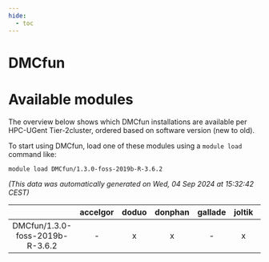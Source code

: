 ```yaml
---
hide:
  - toc
---
```


DMCfun
======

# Available modules


The overview below shows which DMCfun installations are available per HPC-UGent Tier-2cluster, ordered based on software version (new to old).

To start using DMCfun, load one of these modules using a `module load` command like:

```shell
module load DMCfun/1.3.0-foss-2019b-R-3.6.2
```

*(This data was automatically generated on Wed, 04 Sep 2024 at 15:32:42 CEST)*  

| |accelgor|doduo|donphan|gallade|joltik|shinx|skitty|
| :---: | :---: | :---: | :---: | :---: | :---: | :---: | :---: |
|DMCfun/1.3.0-foss-2019b-R-3.6.2|-|x|x|-|x|-|x|
